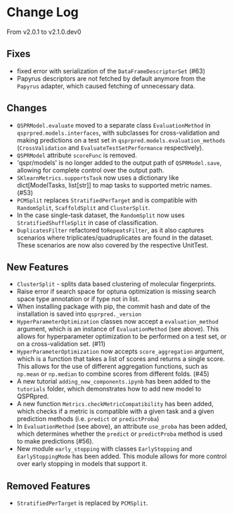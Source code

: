 # Change Log

From v2.0.1 to v2.1.0.dev0

## Fixes

- fixed error with serialization of the `DataFrameDescriptorSet` (#63)
- Papyrus descriptors are not fetched by default anymore from the `Papyrus`  adapter, which caused fetching of unnecessary data.

## Changes
- `QSPRModel.evaluate` moved to a separate class `EvaluationMethod` in `qsprpred.models.interfaces`, with subclasses for cross-validation and making predictions on a test set in `qsprpred.models.evaluation_methods` (`CrossValidation` and `EvaluateTestSetPerformance` respectively).
- `QSPRModel` attribute `scoreFunc` is removed.
- 'qspr/models' is no longer added to the output path of `QSPRModel.save`, allowing for complete control over the output path.
- `SKlearnMetrics.supportsTask` now uses a dictionary like dict[ModelTasks, list[str]] to map tasks to supported metric names. (#53)
- `PCMSplit` replaces `StratifiedPerTarget` and is compatible with `RandomSplit`, `ScaffoldSplit` and `ClusterSplit`.
- In the case single-task dataset, the `RandomSplit` now uses `StratifiedShuffleSplit` in case of classification.
- `DuplicatesFilter` refactored to`RepeatsFilter`, as it also captures scenarios where triplicates/quadruplicates are found in the dataset. These scenarios are now also covered by the respective UnitTest.

## New Features
- `ClusterSplit` - splits data based clustering of molecular fingerprints.
- Raise error if search space for optuna optimization is missing search space type annotation or if type not in list.
- When installing package with pip, the commit hash and date of the installation is saved into `qsprpred._version`
- `HyperParameterOptimization` classes now accept a `evaluation_method` argument, which is an instance of `EvaluationMethod` (see above). This allows for hyperparameter optimization to be performed on a test set, or on a cross-validation set. (#11)
- `HyperParameterOptimization` now accepts `score_aggregation` argument, which is a function that takes a list of scores and returns a single score. This allows for the use of different aggregation functions, such as `np.mean` or `np.median` to combine scores from different folds. (#45)
- A new tutorial `adding_new_components.ipynb` has been added to the `tutorials` folder, which demonstrates how to add new model to QSPRpred.
- A new function `Metrics.checkMetricCompatibility` has been added, which checks if a metric is compatible with a given task and a given prediction methods (i.e. `predict` or `predictProba`)
- In `EvaluationMethod` (see above), an attribute `use_proba` has been added, which determines whether the `predict` or `predictProba` method is used to make predictions (#56).
- New module `early_stopping` with classes `EarlyStopping` and `EarlyStoppingMode` has been added. This module allows for more control over early stopping in models that support it.

## Removed Features
- `StratifiedPerTarget` is replaced by `PCMSplit`.
